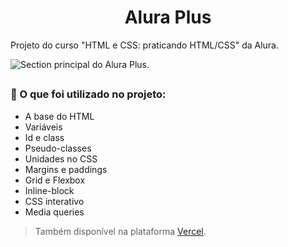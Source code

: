 <h1 align="center">Alura Plus</h1>
<p>Projeto do curso "HTML e CSS: praticando HTML/CSS" da Alura.</p>

![Section principal do Alura Plus.](https://github.com/gyselle-marques/AluraPlus/assets/119114313/b0a2e4b5-4f9a-454d-95f7-11d96eb51e8c)
##
### :bookmark: O que foi utilizado no projeto:
- A base do HTML
- Variáveis
- Id e class
- Pseudo-classes
- Unidades no CSS
- Margins e paddings
- Grid e Flexbox
- Inline-block
- CSS interativo
- Media queries

> Também disponível na plataforma [Vercel](https://alura-plus-gyselle-marques.vercel.app/).

